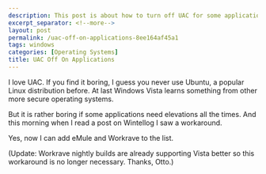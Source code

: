 ```yaml
---
description: This post is about how to turn off UAC for some applications.
excerpt_separator: <!--more-->
layout: post
permalink: /uac-off-on-applications-8ee164af45a1
tags: windows
categories: [Operating Systems]
title: UAC Off On Applications
---
```

I love UAC. If you find it boring, I guess you never use Ubuntu, a popular Linux distribution before. At last Windows Vista learns something from other more secure operating systems.

But it is rather boring if some applications need elevations all the times. And this morning when I read a post on Wintellog I saw a workaround.

Yes, now I can add eMule and Workrave to the list.

(Update: Workrave nightly builds are already supporting Vista better so this workaround is no longer necessary. Thanks, Otto.)
<!--more-->
